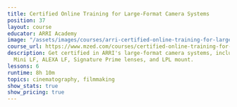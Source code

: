 ```yaml
---
title: Certified Online Training for Large-Format Camera Systems
position: 37
layout: course
educator: ARRI Academy
image: "/assets/images/courses/arri-certified-online-training-for-large-format-camera-systems.jpg"
course_url: https://www.mzed.com/courses/certified-online-training-for-large-format-camera-system
description: Get certified in ARRI's large-format camera systems, including ALEXA
  Mini LF, ALEXA LF, Signature Prime lenses, and LPL mount.
lessons: 6
runtime: 8h 10m
topics: cinematography, filmmaking
show_stats: true
show_pricing: true
---
```


